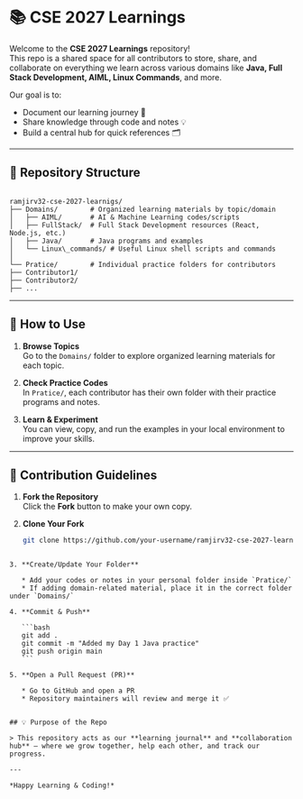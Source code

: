 # 📚 CSE 2027 Learnings

Welcome to the **CSE 2027 Learnings** repository!  
This repo is a shared space for all contributors to store, share, and collaborate on everything we learn across various domains like **Java, Full Stack Development, AIML, Linux Commands**, and more.

Our goal is to:
- Document our learning journey 📖
- Share knowledge through code and notes 💡
- Build a central hub for quick references 🗂️

---

## 📂 Repository Structure

```

ramjirv32-cse-2027-learnigs/
├── Domains/        # Organized learning materials by topic/domain
│   ├── AIML/       # AI & Machine Learning codes/scripts
│   ├── FullStack/  # Full Stack Development resources (React, Node.js, etc.)
│   ├── Java/       # Java programs and examples
│   └── Linux\_commands/ # Useful Linux shell scripts and commands
│
└── Pratice/        # Individual practice folders for contributors
├── Contributor1/
├── Contributor2/
├── ...

````

---

## 🚀 How to Use

1. **Browse Topics**  
   Go to the `Domains/` folder to explore organized learning materials for each topic.

2. **Check Practice Codes**  
   In `Pratice/`, each contributor has their own folder with their practice programs and notes.

3. **Learn & Experiment**  
   You can view, copy, and run the examples in your local environment to improve your skills.

---

## 🤝 Contribution Guidelines

1. **Fork the Repository**  
   Click the **Fork** button to make your own copy.

2. **Clone Your Fork**
   ```bash
   git clone https://github.com/your-username/ramjirv32-cse-2027-learnigs.git
````

3. **Create/Update Your Folder**

   * Add your codes or notes in your personal folder inside `Pratice/`
   * If adding domain-related material, place it in the correct folder under `Domains/`

4. **Commit & Push**

   ```bash
   git add .
   git commit -m "Added my Day 1 Java practice"
   git push origin main
   ```

5. **Open a Pull Request (PR)**

   * Go to GitHub and open a PR
   * Repository maintainers will review and merge it ✅


## 💡 Purpose of the Repo

> This repository acts as our **learning journal** and **collaboration hub** — where we grow together, help each other, and track our progress.

---

*Happy Learning & Coding!*
